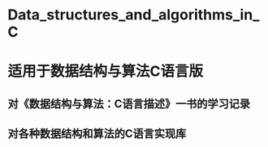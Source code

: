 # Data_structures_and_algorithms_in_C
# 适用于数据结构与算法C语言版
## 对《数据结构与算法：C语言描述》一书的学习记录
## 对各种数据结构和算法的C语言实现库
